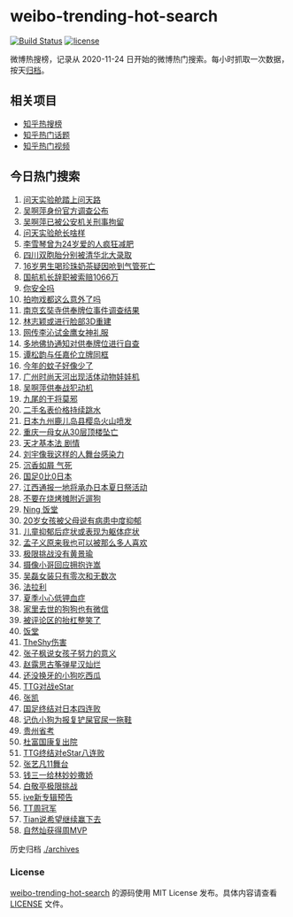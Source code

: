 # weibo-trending-hot-search

[![Build Status](https://github.com/justjavac/weibo-trending-hot-search/workflows/ci/badge.svg?branch=master)](https://github.com/justjavac/weibo-trending-hot-search/actions)
[![license](https://img.shields.io/github/license/justjavac/weibo-trending-hot-search)](https://github.com/justjavac/weibo-trending-hot-search/blob/master/LICENSE)

微博热搜榜，记录从 2020-11-24 日开始的微博热门搜索。每小时抓取一次数据，按天[归档](./archives)。

## 相关项目

- [知乎热搜榜](https://github.com/justjavac/zhihu-trending-top-search)
- [知乎热门话题](https://github.com/justjavac/zhihu-trending-hot-questions)
- [知乎热门视频](https://github.com/justjavac/zhihu-trending-hot-video)

## 今日热门搜索

<!-- BEGIN -->
<!-- 最后更新时间 Mon Jul 25 2022 01:11:28 GMT+0800 (China Standard Time) -->

1. [问天实验舱踏上问天路](https://s.weibo.com//weibo?q=%23%E9%97%AE%E5%A4%A9%E5%AE%9E%E9%AA%8C%E8%88%B1%E8%B8%8F%E4%B8%8A%E9%97%AE%E5%A4%A9%E8%B7%AF%23&Refer=new_time)
1. [吴啊萍身份官方调查公布](https://s.weibo.com//weibo?q=%23%E5%90%B4%E5%95%8A%E8%90%8D%E8%BA%AB%E4%BB%BD%E5%AE%98%E6%96%B9%E8%B0%83%E6%9F%A5%E5%85%AC%E5%B8%83%23&Refer=top)
1. [吴啊萍已被公安机关刑事拘留](https://s.weibo.com//weibo?q=%23%E5%90%B4%E5%95%8A%E8%90%8D%E5%B7%B2%E8%A2%AB%E5%85%AC%E5%AE%89%E6%9C%BA%E5%85%B3%E5%88%91%E4%BA%8B%E6%8B%98%E7%95%99%23&Refer=top)
1. [问天实验舱长啥样](https://s.weibo.com//weibo?q=%23%E9%97%AE%E5%A4%A9%E5%AE%9E%E9%AA%8C%E8%88%B1%E9%95%BF%E5%95%A5%E6%A0%B7%23&Refer=top)
1. [李雪琴曾为24岁爱的人疯狂减肥](https://s.weibo.com//weibo?q=%23%E6%9D%8E%E9%9B%AA%E7%90%B4%E6%9B%BE%E4%B8%BA24%E5%B2%81%E7%88%B1%E7%9A%84%E4%BA%BA%E7%96%AF%E7%8B%82%E5%87%8F%E8%82%A5%23&Refer=top)
1. [四川双胞胎分别被清华北大录取](https://s.weibo.com//weibo?q=%23%E5%9B%9B%E5%B7%9D%E5%8F%8C%E8%83%9E%E8%83%8E%E5%88%86%E5%88%AB%E8%A2%AB%E6%B8%85%E5%8D%8E%E5%8C%97%E5%A4%A7%E5%BD%95%E5%8F%96%23&Refer=top)
1. [16岁男生喝珍珠奶茶疑因呛到气管死亡](https://s.weibo.com//weibo?q=%2316%E5%B2%81%E7%94%B7%E7%94%9F%E5%96%9D%E7%8F%8D%E7%8F%A0%E5%A5%B6%E8%8C%B6%E7%96%91%E5%9B%A0%E5%91%9B%E5%88%B0%E6%B0%94%E7%AE%A1%E6%AD%BB%E4%BA%A1%23&Refer=top)
1. [国航机长辞职被索赔1066万](https://s.weibo.com//weibo?q=%23%E5%9B%BD%E8%88%AA%E6%9C%BA%E9%95%BF%E8%BE%9E%E8%81%8C%E8%A2%AB%E7%B4%A2%E8%B5%941066%E4%B8%87%23&Refer=top)
1. [你安全吗](https://s.weibo.com//weibo?q=%23%E4%BD%A0%E5%AE%89%E5%85%A8%E5%90%97%23&Refer=top)
1. [拍吻戏都这么意外了吗](https://s.weibo.com//weibo?q=%23%E6%8B%8D%E5%90%BB%E6%88%8F%E9%83%BD%E8%BF%99%E4%B9%88%E6%84%8F%E5%A4%96%E4%BA%86%E5%90%97%23&Refer=top)
1. [南京玄奘寺供奉牌位事件调查结果](https://s.weibo.com//weibo?q=%23%E5%8D%97%E4%BA%AC%E7%8E%84%E5%A5%98%E5%AF%BA%E4%BE%9B%E5%A5%89%E7%89%8C%E4%BD%8D%E4%BA%8B%E4%BB%B6%E8%B0%83%E6%9F%A5%E7%BB%93%E6%9E%9C%23&Refer=top)
1. [林志颖或进行脸部3D重建](https://s.weibo.com//weibo?q=%23%E6%9E%97%E5%BF%97%E9%A2%96%E6%88%96%E8%BF%9B%E8%A1%8C%E8%84%B8%E9%83%A83D%E9%87%8D%E5%BB%BA%23&Refer=top)
1. [网传李沁试金鹰女神礼服](https://s.weibo.com//weibo?q=%23%E7%BD%91%E4%BC%A0%E6%9D%8E%E6%B2%81%E8%AF%95%E9%87%91%E9%B9%B0%E5%A5%B3%E7%A5%9E%E7%A4%BC%E6%9C%8D%23&Refer=top)
1. [多地佛协通知对供奉牌位进行自查](https://s.weibo.com//weibo?q=%23%E5%A4%9A%E5%9C%B0%E4%BD%9B%E5%8D%8F%E9%80%9A%E7%9F%A5%E5%AF%B9%E4%BE%9B%E5%A5%89%E7%89%8C%E4%BD%8D%E8%BF%9B%E8%A1%8C%E8%87%AA%E6%9F%A5%23&Refer=top)
1. [谭松韵与任嘉伦立牌同框](https://s.weibo.com//weibo?q=%23%E8%B0%AD%E6%9D%BE%E9%9F%B5%E4%B8%8E%E4%BB%BB%E5%98%89%E4%BC%A6%E7%AB%8B%E7%89%8C%E5%90%8C%E6%A1%86%23&Refer=top)
1. [今年的蚊子好像少了](https://s.weibo.com//weibo?q=%23%E4%BB%8A%E5%B9%B4%E7%9A%84%E8%9A%8A%E5%AD%90%E5%A5%BD%E5%83%8F%E5%B0%91%E4%BA%86%23&Refer=top)
1. [广州时尚天河出现活体动物娃娃机](https://s.weibo.com//weibo?q=%23%E5%B9%BF%E5%B7%9E%E6%97%B6%E5%B0%9A%E5%A4%A9%E6%B2%B3%E5%87%BA%E7%8E%B0%E6%B4%BB%E4%BD%93%E5%8A%A8%E7%89%A9%E5%A8%83%E5%A8%83%E6%9C%BA%23&Refer=top)
1. [吴啊萍供奉战犯动机](https://s.weibo.com//weibo?q=%23%E5%90%B4%E5%95%8A%E8%90%8D%E4%BE%9B%E5%A5%89%E6%88%98%E7%8A%AF%E5%8A%A8%E6%9C%BA%23&Refer=top)
1. [九尾的干将莫邪](https://s.weibo.com//weibo?q=%23%E4%B9%9D%E5%B0%BE%E7%9A%84%E5%B9%B2%E5%B0%86%E8%8E%AB%E9%82%AA%23&Refer=top)
1. [二手名表价格持续跳水](https://s.weibo.com//weibo?q=%23%E4%BA%8C%E6%89%8B%E5%90%8D%E8%A1%A8%E4%BB%B7%E6%A0%BC%E6%8C%81%E7%BB%AD%E8%B7%B3%E6%B0%B4%23&Refer=top)
1. [日本九州鹿儿岛县樱岛火山喷发](https://s.weibo.com//weibo?q=%23%E6%97%A5%E6%9C%AC%E4%B9%9D%E5%B7%9E%E9%B9%BF%E5%84%BF%E5%B2%9B%E5%8E%BF%E6%A8%B1%E5%B2%9B%E7%81%AB%E5%B1%B1%E5%96%B7%E5%8F%91%23&Refer=top)
1. [重庆一母女从30层顶楼坠亡](https://s.weibo.com//weibo?q=%23%E9%87%8D%E5%BA%86%E4%B8%80%E6%AF%8D%E5%A5%B3%E4%BB%8E30%E5%B1%82%E9%A1%B6%E6%A5%BC%E5%9D%A0%E4%BA%A1%23&Refer=top)
1. [天才基本法 剧情](https://s.weibo.com//weibo?q=%E5%A4%A9%E6%89%8D%E5%9F%BA%E6%9C%AC%E6%B3%95%20%E5%89%A7%E6%83%85&Refer=top)
1. [刘宇像我这样的人舞台感染力](https://s.weibo.com//weibo?q=%23%E5%88%98%E5%AE%87%E5%83%8F%E6%88%91%E8%BF%99%E6%A0%B7%E7%9A%84%E4%BA%BA%E8%88%9E%E5%8F%B0%E6%84%9F%E6%9F%93%E5%8A%9B%23&Refer=top)
1. [沉香如屑 气死](https://s.weibo.com//weibo?q=%E6%B2%89%E9%A6%99%E5%A6%82%E5%B1%91%20%E6%B0%94%E6%AD%BB&Refer=top)
1. [国足0比0日本](https://s.weibo.com//weibo?q=%23%E5%9B%BD%E8%B6%B30%E6%AF%940%E6%97%A5%E6%9C%AC%23&Refer=top)
1. [江西通报一地将承办日本夏日祭活动](https://s.weibo.com//weibo?q=%23%E6%B1%9F%E8%A5%BF%E9%80%9A%E6%8A%A5%E4%B8%80%E5%9C%B0%E5%B0%86%E6%89%BF%E5%8A%9E%E6%97%A5%E6%9C%AC%E5%A4%8F%E6%97%A5%E7%A5%AD%E6%B4%BB%E5%8A%A8%23&Refer=top)
1. [不要在烧烤摊附近遛狗](https://s.weibo.com//weibo?q=%23%E4%B8%8D%E8%A6%81%E5%9C%A8%E7%83%A7%E7%83%A4%E6%91%8A%E9%99%84%E8%BF%91%E9%81%9B%E7%8B%97%23&Refer=top)
1. [Ning 饭堂](https://s.weibo.com//weibo?q=Ning%20%E9%A5%AD%E5%A0%82&Refer=top)
1. [20岁女孩被父母说有病患中度抑郁](https://s.weibo.com//weibo?q=%2320%E5%B2%81%E5%A5%B3%E5%AD%A9%E8%A2%AB%E7%88%B6%E6%AF%8D%E8%AF%B4%E6%9C%89%E7%97%85%E6%82%A3%E4%B8%AD%E5%BA%A6%E6%8A%91%E9%83%81%23&Refer=top)
1. [儿童抑郁后症状或表现为躯体症状](https://s.weibo.com//weibo?q=%23%E5%84%BF%E7%AB%A5%E6%8A%91%E9%83%81%E5%90%8E%E7%97%87%E7%8A%B6%E6%88%96%E8%A1%A8%E7%8E%B0%E4%B8%BA%E8%BA%AF%E4%BD%93%E7%97%87%E7%8A%B6%23&Refer=top)
1. [孟子义原来我也可以被那么多人喜欢](https://s.weibo.com//weibo?q=%23%E5%AD%9F%E5%AD%90%E4%B9%89%E5%8E%9F%E6%9D%A5%E6%88%91%E4%B9%9F%E5%8F%AF%E4%BB%A5%E8%A2%AB%E9%82%A3%E4%B9%88%E5%A4%9A%E4%BA%BA%E5%96%9C%E6%AC%A2%23&Refer=top)
1. [极限挑战没有黄景瑜](https://s.weibo.com//weibo?q=%23%E6%9E%81%E9%99%90%E6%8C%91%E6%88%98%E6%B2%A1%E6%9C%89%E9%BB%84%E6%99%AF%E7%91%9C%23&Refer=top)
1. [摄像小哥回应拥抱许嵩](https://s.weibo.com//weibo?q=%23%E6%91%84%E5%83%8F%E5%B0%8F%E5%93%A5%E5%9B%9E%E5%BA%94%E6%8B%A5%E6%8A%B1%E8%AE%B8%E5%B5%A9%23&Refer=top)
1. [吴磊女装只有零次和无数次](https://s.weibo.com//weibo?q=%23%E5%90%B4%E7%A3%8A%E5%A5%B3%E8%A3%85%E5%8F%AA%E6%9C%89%E9%9B%B6%E6%AC%A1%E5%92%8C%E6%97%A0%E6%95%B0%E6%AC%A1%23&Refer=top)
1. [法拉利](https://s.weibo.com//weibo?q=%E6%B3%95%E6%8B%89%E5%88%A9&Refer=top)
1. [夏季小心低钾血症](https://s.weibo.com//weibo?q=%23%E5%A4%8F%E5%AD%A3%E5%B0%8F%E5%BF%83%E4%BD%8E%E9%92%BE%E8%A1%80%E7%97%87%23&Refer=top)
1. [家里去世的狗狗也有微信](https://s.weibo.com//weibo?q=%23%E5%AE%B6%E9%87%8C%E5%8E%BB%E4%B8%96%E7%9A%84%E7%8B%97%E7%8B%97%E4%B9%9F%E6%9C%89%E5%BE%AE%E4%BF%A1%23&Refer=top)
1. [被评论区的抬杠整笑了](https://s.weibo.com//weibo?q=%23%E8%A2%AB%E8%AF%84%E8%AE%BA%E5%8C%BA%E7%9A%84%E6%8A%AC%E6%9D%A0%E6%95%B4%E7%AC%91%E4%BA%86%23&Refer=top)
1. [饭堂](https://s.weibo.com//weibo?q=%E9%A5%AD%E5%A0%82&Refer=top)
1. [TheShy伤害](https://s.weibo.com//weibo?q=TheShy%E4%BC%A4%E5%AE%B3&Refer=top)
1. [张子枫说女孩子努力的意义](https://s.weibo.com//weibo?q=%23%E5%BC%A0%E5%AD%90%E6%9E%AB%E8%AF%B4%E5%A5%B3%E5%AD%A9%E5%AD%90%E5%8A%AA%E5%8A%9B%E7%9A%84%E6%84%8F%E4%B9%89%23&Refer=top)
1. [赵露思古筝弹星汉灿烂](https://s.weibo.com//weibo?q=%23%E8%B5%B5%E9%9C%B2%E6%80%9D%E5%8F%A4%E7%AD%9D%E5%BC%B9%E6%98%9F%E6%B1%89%E7%81%BF%E7%83%82%23&Refer=top)
1. [还没换牙的小狗吃西瓜](https://s.weibo.com//weibo?q=%23%E8%BF%98%E6%B2%A1%E6%8D%A2%E7%89%99%E7%9A%84%E5%B0%8F%E7%8B%97%E5%90%83%E8%A5%BF%E7%93%9C%23&Refer=top)
1. [TTG对战eStar](https://s.weibo.com//weibo?q=%23TTG%E5%AF%B9%E6%88%98eStar%23&Refer=top)
1. [张凯](https://s.weibo.com//weibo?q=%E5%BC%A0%E5%87%AF&Refer=top)
1. [国足终结对日本四连败](https://s.weibo.com//weibo?q=%23%E5%9B%BD%E8%B6%B3%E7%BB%88%E7%BB%93%E5%AF%B9%E6%97%A5%E6%9C%AC%E5%9B%9B%E8%BF%9E%E8%B4%A5%23&Refer=top)
1. [记仇小狗为报复铲屎官尿一拖鞋](https://s.weibo.com//weibo?q=%23%E8%AE%B0%E4%BB%87%E5%B0%8F%E7%8B%97%E4%B8%BA%E6%8A%A5%E5%A4%8D%E9%93%B2%E5%B1%8E%E5%AE%98%E5%B0%BF%E4%B8%80%E6%8B%96%E9%9E%8B%23&Refer=top)
1. [贵州省考](https://s.weibo.com//weibo?q=%23%E8%B4%B5%E5%B7%9E%E7%9C%81%E8%80%83%23&Refer=top)
1. [杜富国康复出院](https://s.weibo.com//weibo?q=%23%E6%9D%9C%E5%AF%8C%E5%9B%BD%E5%BA%B7%E5%A4%8D%E5%87%BA%E9%99%A2%23&Refer=top)
1. [TTG终结对eStar八连败](https://s.weibo.com//weibo?q=%23TTG%E7%BB%88%E7%BB%93%E5%AF%B9eStar%E5%85%AB%E8%BF%9E%E8%B4%A5%23&Refer=top)
1. [张艺凡11舞台](https://s.weibo.com//weibo?q=%23%E5%BC%A0%E8%89%BA%E5%87%A111%E8%88%9E%E5%8F%B0%23&Refer=top)
1. [钱三一给林妙妙撒娇](https://s.weibo.com//weibo?q=%23%E9%92%B1%E4%B8%89%E4%B8%80%E7%BB%99%E6%9E%97%E5%A6%99%E5%A6%99%E6%92%92%E5%A8%87%23&Refer=top)
1. [白敬亭极限挑战](https://s.weibo.com//weibo?q=%E7%99%BD%E6%95%AC%E4%BA%AD%E6%9E%81%E9%99%90%E6%8C%91%E6%88%98&Refer=top)
1. [ive新专辑预告](https://s.weibo.com//weibo?q=%23ive%E6%96%B0%E4%B8%93%E8%BE%91%E9%A2%84%E5%91%8A%23&Refer=top)
1. [TT周冠军](https://s.weibo.com//weibo?q=%23TT%E5%91%A8%E5%86%A0%E5%86%9B%23&Refer=top)
1. [Tian说希望继续赢下去](https://s.weibo.com//weibo?q=%23Tian%E8%AF%B4%E5%B8%8C%E6%9C%9B%E7%BB%A7%E7%BB%AD%E8%B5%A2%E4%B8%8B%E5%8E%BB%23&Refer=top)
1. [自然灿获得周MVP](https://s.weibo.com//weibo?q=%23%E8%87%AA%E7%84%B6%E7%81%BF%E8%8E%B7%E5%BE%97%E5%91%A8MVP%23&Refer=top)

<!-- END -->

历史归档 [./archives](./archives)

### License

[weibo-trending-hot-search](https://github.com/justjavac/weibo-trending-hot-search)
的源码使用 MIT License 发布。具体内容请查看 [LICENSE](./LICENSE) 文件。
